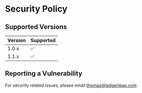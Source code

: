 # Security Policy

## Supported Versions

| Version | Supported          |
| ------- | ------------------ |
| 1.0.x   | :white_check_mark: |
| 1.1.x   | :white_check_mark: |

## Reporting a Vulnerability

For security related issues, please email thomas@ledgerleap.com
